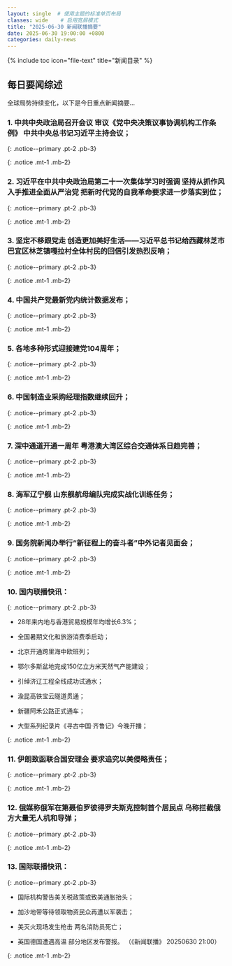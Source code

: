 ```yaml
---
layout: single  # 使用主题的标准单页布局
classes: wide    # 启用宽屏模式
title: "2025-06-30 新闻联播摘要"
date: 2025-06-30 19:00:00 +0800
categories: daily-news
---
```


{% include toc icon="file-text" title="新闻目录" %}
   
## 每日要闻综述

全球局势持续变化，以下是今日重点新闻摘要...

### 1. 中共中央政治局召开会议 审议《党中央决策议事协调机构工作条例》 中共中央总书记习近平主持会议； 

{: .notice--primary .pt-2 .pb-3}

{: .notice .mt-1 .mb-2}

### 2. 习近平在中共中央政治局第二十一次集体学习时强调 坚持从抓作风入手推进全面从严治党 把新时代党的自我革命要求进一步落实到位； 

{: .notice--primary .pt-2 .pb-3}

{: .notice .mt-1 .mb-2}

### 3. 坚定不移跟党走 创造更加美好生活——习近平总书记给西藏林芝市巴宜区林芝镇嘎拉村全体村民的回信引发热烈反响； 

{: .notice--primary .pt-2 .pb-3}

{: .notice .mt-1 .mb-2}

### 4. 中国共产党最新党内统计数据发布； 

{: .notice--primary .pt-2 .pb-3}

{: .notice .mt-1 .mb-2}

### 5. 各地多种形式迎接建党104周年； 

{: .notice--primary .pt-2 .pb-3}

{: .notice .mt-1 .mb-2}

### 6. 中国制造业采购经理指数继续回升； 

{: .notice--primary .pt-2 .pb-3}

{: .notice .mt-1 .mb-2}

### 7. 深中通道开通一周年 粤港澳大湾区综合交通体系日趋完善； 

{: .notice--primary .pt-2 .pb-3}

{: .notice .mt-1 .mb-2}

### 8. 海军辽宁舰 山东舰航母编队完成实战化训练任务； 

{: .notice--primary .pt-2 .pb-3}

{: .notice .mt-1 .mb-2}

### 9. 国务院新闻办举行“新征程上的奋斗者”中外记者见面会； 

{: .notice--primary .pt-2 .pb-3}

{: .notice .mt-1 .mb-2}

### 10. 国内联播快讯： 

{: .notice--primary .pt-2 .pb-3}

- 28年来内地与香港贸易规模年均增长6.3%；

- 全国暑期文化和旅游消费季启动；

- 北京开通跨里海中欧班列；

- 鄂尔多斯盆地完成150亿立方米天然气产能建设；

- 引绰济辽工程全线成功试通水；

- 渝昆高铁宝云隧道贯通；

- 新疆阿禾公路正式通车；

- 大型系列纪录片《寻古中国·齐鲁记》今晚开播；

{: .notice .mt-1 .mb-2}

### 11. 伊朗致函联合国安理会 要求追究以美侵略责任； 

{: .notice--primary .pt-2 .pb-3}

{: .notice .mt-1 .mb-2}

### 12. 俄媒称俄军在第聂伯罗彼得罗夫斯克控制首个居民点 乌称拦截俄方大量无人机和导弹； 

{: .notice--primary .pt-2 .pb-3}

{: .notice .mt-1 .mb-2}

### 13. 国际联播快讯： 

{: .notice--primary .pt-2 .pb-3}

- 国际机构警告美关税政策或致美通胀抬头；

- 加沙地带等待领取物资民众再遭以军袭击；

- 美灭火现场发生枪击 两名消防员死亡；

- 英国德国遭遇高温 部分地区发布警报。 （《新闻联播》 20250630 21:00）

{: .notice .mt-1 .mb-2}